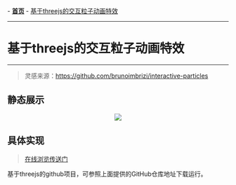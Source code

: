 \- **[首页](README)** \- [基于threejs的交互粒子动画特效](/动效库/图像处理/基于threejs的交互粒子动画特效/README)

------
# 基于threejs的交互粒子动画特效
------

> 灵感来源：https://github.com/brunoimbrizi/interactive-particles

## 静态展示

<p align="center">
  <img src="/动效库/图像处理/基于threejs的交互粒子动画特效/img/示意图.png" hight="300"/>
</p>


## 具体实现
> [在线浏览传送门](https://jsrun.net/EA9Kp)

基于threejs的github项目，可参照上面提供的GitHub仓库地址下载运行。
